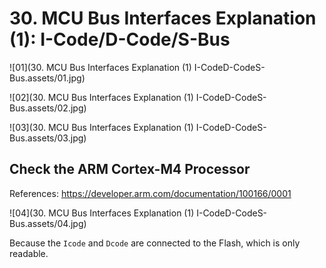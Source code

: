 # 30. MCU Bus Interfaces Explanation (1): I-Code/D-Code/S-Bus



![01](30. MCU Bus Interfaces Explanation (1) I-CodeD-CodeS-Bus.assets/01.jpg)

![02](30. MCU Bus Interfaces Explanation (1) I-CodeD-CodeS-Bus.assets/02.jpg)

![03](30. MCU Bus Interfaces Explanation (1) I-CodeD-CodeS-Bus.assets/03.jpg)

## Check the ARM Cortex-M4 Processor

References: https://developer.arm.com/documentation/100166/0001

![04](30. MCU Bus Interfaces Explanation (1) I-CodeD-CodeS-Bus.assets/04.jpg)

Because the `Icode` and `Dcode` are connected to the Flash, which is only readable.